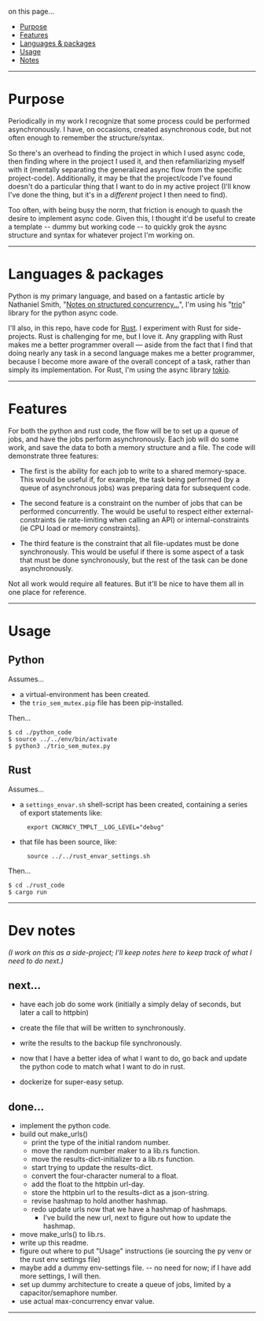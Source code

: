 on this page...

- [Purpose](#purpose)
- [Features](#features)
- [Languages & packages](#languages--packages)
- [Usage](#usage)
- [Notes](#working-notes)

---

# Purpose

Periodically in my work I recognize that some process could be performed asynchronously. I have, on occasions, created asynchronous code, but not often enough to remember the structure/syntax. 

So there's an overhead to finding the project in which I used async code, then finding where in the project I used it, and then refamiliarizing myself with it (mentally separating the generalized async flow from the specific project-code). Additionally, it may be that the project/code I've found doesn't do a particular thing that I want to do in my active project (I'll know I've done the thing, but it's in a _different_ project I then need to find). 

Too often, with being busy the norm, that friction is enough to quash the desire to implement async code. Given this, I thought it'd be useful to create a template -- dummy but working code -- to quickly grok the aysnc structure and syntax for whatever project I'm working on.

---

# Languages & packages

Python is my primary language, and based on a fantastic article by Nathaniel Smith, "[Notes on structured concurrency...][NT.]", I'm using his "[trio][TR.]" library for the python async code.

[NT.]: <https://vorpus.org/blog/notes-on-structured-concurrency-or-go-statement-considered-harmful/> "article"
[TR.]: <https://github.com/python-trio/trio> "trio"

I'll also, in this repo, have code for [Rust][RU.]. I experiment with Rust for side-projects. Rust is challenging for me, but I love it. Any grappling with Rust makes me a better programmer overall — aside from the fact that I find that doing nearly any task in a second language makes me a better programmer, because I become more aware of the overall concept of a task, rather than simply its implementation. For Rust, I'm using the async library [tokio][TO.].

[RU.]: <https://www.rust-lang.org/> "Rust"
[TO.]: <https://tokio.rs/> "tokio"

---

# Features

For both the python and rust code, the flow will be to set up a queue of jobs, and have the jobs perform asynchronously. Each job will do some work, and save the data to both a memory structure and a file. The code will demonstrate three features:

- The first is the ability for each job to write to a shared memory-space. This would be useful if, for example, the task being performed (by a queue of asynchronous jobs) was preparing data for subsequent code.

- The second feature is a constraint on the number of jobs that can be performed concurrently. The would be useful to respect either external-constraints (ie rate-limiting when calling an API) or internal-constraints (ie CPU load or memory constraints).

- The third feature is the constraint that all file-updates must be done synchronously. This would be useful if there is some aspect of a task that must be done synchronously, but the rest of the task can be done asynchronously.

Not all work would require all features. But it'll be nice to have them all in one place for reference.

---


# Usage 

## Python

Assumes...
- a virtual-environment has been created.
- the `trio_sem_mutex.pip` file has been pip-installed.

Then...

```
$ cd ./python_code
$ source ../../env/bin/activate
$ python3 ./trio_sem_mutex.py
```

## Rust

Assumes...
- a `settings_envar.sh` shell-script has been created, containing a series of export statements like:
    
        export CNCRNCY_TMPLT__LOG_LEVEL="debug"

- that file has been source, like: 

        source ../../rust_envar_settings.sh

Then...

```
$ cd ./rust_code
$ cargo run
```

---


# Dev notes

_(I work on this as a side-project; I'll keep notes here to keep track of what I need to do next.)_

## next...

- have each job do some work (initially a simply delay of seconds, but later a call to httpbin) 
- create the file that will be written to synchronously.
- write the results to the backup file synchronously.
- now that I have a better idea of what I want to do, go back and update the python code to match what I want to do in rust.

- dockerize for super-easy setup.


## done...

- implement the python code.
- build out make_urls()
    - print the type of the initial random number.
    - move the random number maker to a lib.rs function.
    - move the results-dict-initializer to a lib.rs function.
    - start trying to update the results-dict.
    - convert the four-character numeral to a float.
    - add the float to the httpbin url-day.
    - store the httpbin url to the results-dict as a json-string.
    - revise hashmap to hold another hashmap.
    - redo update urls now that we have a hashmap of hashmaps.
        - I've build the new url, next to figure out how to update the hashmap.
- move make_urls() to lib.rs.
- write up this readme.
- figure out where to put "Usage" instructions (ie sourcing the py venv or the rust env settings file)
- maybe add a dummy env-settings file. -- no need for now; if I have add more settings, I will then.
- set up dummy architecture to create a queue of jobs, limited by a capacitor/semaphore number.
- use actual max-concurrency envar value.

---

